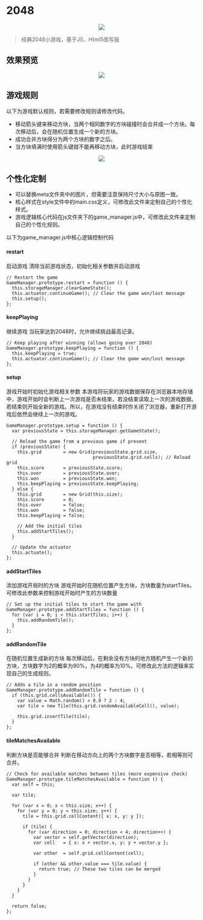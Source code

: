 # 2048
<p align="center">
<img src="/blogimage/2048/1.png"/>
</p>

> 经典2048小游戏，基于JS、Html5改写版
## 效果预览
<p align="center">
<img src="/blogimage/2048/2.gif"/>
</p>

## 游戏规则
以下为游戏默认规则，若需要修改规则请修改代码。
- 移动箭头键来移动方块，当两个相同数字的方块碰撞时会合并成一个方块。每次移动后，会在随机位置生成一个新的方块。
- 成功合并方块得分为两个方块的数字之后。
- 当方块填满时使用箭头键就不能再移动方块，此时游戏结束
<p align="center">
  <img src="/blogimage/2048/3.png" />
</p>


## 个性化定制

- 可以替换meta文件夹中的图片，但需要注意保持尺寸大小与原图一致。
- 核心样式在style文件中的main.css定义，可修改此文件来定制自己的个性化样式。
- 游戏逻辑核心代码在js文件夹下的game_manager.js中，可修改此文件来定制自己的个性化规则。

以下为game_manager.js中核心逻辑控制代码
#### restart
启动游戏
清除当前游戏状态，初始化相关参数并启动游戏
```
// Restart the game
GameManager.prototype.restart = function () {
  this.storageManager.clearGameState();
  this.actuator.continueGame(); // Clear the game won/lost message
  this.setup();
};
```
#### keepPlaying
继续游戏
当玩家达到2048时，允许继续挑战最高记录。
```
// Keep playing after winning (allows going over 2048)
GameManager.prototype.keepPlaying = function () {
  this.keepPlaying = true;
  this.actuator.continueGame(); // Clear the game won/lost message
};
```

#### setup
游戏开始时初始化游戏相关参数
本游戏将玩家的游戏数据保存在浏览器本地存储中，游戏开始时会判断上一次游戏是否未结束，若没结束读取上一次的游戏数据。若结束则开始全新的游戏。所以，在游戏没有结束时你关闭了浏览器，重新打开游戏后依然会继续上一次的游戏。
```
GameManager.prototype.setup = function () {
  var previousState = this.storageManager.getGameState();

  // Reload the game from a previous game if present
  if (previousState) {
    this.grid        = new Grid(previousState.grid.size,
                                previousState.grid.cells); // Reload grid
    this.score       = previousState.score;
    this.over        = previousState.over;
    this.won         = previousState.won;
    this.keepPlaying = previousState.keepPlaying;
  } else {
    this.grid        = new Grid(this.size);
    this.score       = 0;
    this.over        = false;
    this.won         = false;
    this.keepPlaying = false;

    // Add the initial tiles
    this.addStartTiles();
  }

  // Update the actuator
  this.actuate();
};
```

#### addStartTiles
添加游戏开局时的方块
游戏开始时在随机位置产生方块，方块数量为startTiles，可修改此参数来控制游戏开始时产生的方块数量
```
// Set up the initial tiles to start the game with
GameManager.prototype.addStartTiles = function () {
  for (var i = 0; i < this.startTiles; i++) {
    this.addRandomTile();
  }
};
```

#### addRandomTile
在随机位置生成新的方块
每次移动后，在剩余没有方块的地方随机产生一个新的方块，方块数字为2的概率为90%，为4的概率为10%。可修改此方法的逻辑来实现自己的生成规则。
```
// Adds a tile in a random position
GameManager.prototype.addRandomTile = function () {
  if (this.grid.cellsAvailable()) {
    var value = Math.random() < 0.9 ? 2 : 4;
    var tile = new Tile(this.grid.randomAvailableCell(), value);

    this.grid.insertTile(tile);
  }
};
```

#### tileMatchesAvailable
判断方块是否能够合并
判断在移动方向上的两个方块数字是否相等，若相等则可合并。
```
// Check for available matches between tiles (more expensive check)
GameManager.prototype.tileMatchesAvailable = function () {
  var self = this;

  var tile;

  for (var x = 0; x < this.size; x++) {
    for (var y = 0; y < this.size; y++) {
      tile = this.grid.cellContent({ x: x, y: y });

      if (tile) {
        for (var direction = 0; direction < 4; direction++) {
          var vector = self.getVector(direction);
          var cell   = { x: x + vector.x, y: y + vector.y };

          var other  = self.grid.cellContent(cell);

          if (other && other.value === tile.value) {
            return true; // These two tiles can be merged
          }
        }
      }
    }
  }

  return false;
};
```
